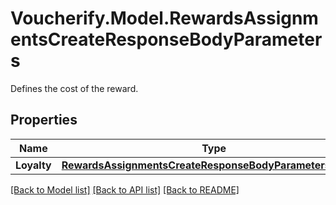 # Voucherify.Model.RewardsAssignmentsCreateResponseBodyParameters
Defines the cost of the reward.

## Properties

Name | Type | Description | Notes
------------ | ------------- | ------------- | -------------
**Loyalty** | [**RewardsAssignmentsCreateResponseBodyParametersLoyalty**](RewardsAssignmentsCreateResponseBodyParametersLoyalty.md) |  | [optional] 

[[Back to Model list]](../../README.md#documentation-for-models) [[Back to API list]](../../README.md#documentation-for-api-endpoints) [[Back to README]](../../README.md)


